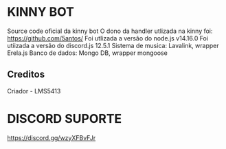 

# KINNY BOT 
Source code oficial da kinny bot
O dono da handler utlizada na kinny foi: https://github.com/5antos/
Foi utlizada a versão do node.js v14.16.0 
Foi utiizada a versão do discord.js 12.5.1 
Sistema de musica: Lavalink, wrapper Erela.js 
Banco de dados: Mongo DB, wrapper mongoose
## Creditos
Criador - LMS5413

# DISCORD SUPORTE

https://discord.gg/wzyXFBvFJr
